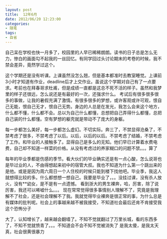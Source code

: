```yaml
---
layout: post
title:  12年6月
date: 2012/06/20 12:23:00
categories:
- 随笔
tags:
- 自省
---
```


自己呆在学校也快一月多了，校园里的人早已稀稀朗朗。读书的日子总是怎么无力，惨白的画面勾不起我的一丝回忆。有同学回过头讨论期末的考卷的时候，我不禁会差异，竟然学过这个。

这个学期还是没有听课。上课虽然没怎么翘，但是基本都准时去教室睡觉。上课前3小时才知道有作业，deadline后才上交作业。虽说这个学期对自己有了一点要求。考前也在拜春哥求杜甫，但是成绩一直都是这总不死不活的样子。虽然和我梦里的样子还很远，怎么说还是有最好的一次，还强求什么。 考试后有很多很多很多的事做，让我的暑假充满了激情。有很多很多的梦想，或许客观或许可观，恨自己无能，恨自己无才，恨自己无势。身边的人总是在发光，我怎么会来这个地方，什么都不懂，什么都不会。总以为自己什么都懂，总想把自己弄得什么都懂，总把自己装的什么都懂。空有梦想的躯壳就是带动不了庞大的身躯。

每一步都怎么美好，每一步都怎么虚幻。不切实际。奔三了，不禁显得沧桑了，不禁考虑了很多，不禁考虑了以后。以后，以后的以后。不禁考虑了结婚，不禁考虑了工作。和毕业的人接触多了。显得自己是多么的无知。他们早已计算着水费电费，自己却不知道一样菜的价格。从没有考虑过的养家糊口的问题不禁。。。算了

每年的毕业季都是伤感的季节。看大伙们的毕业确实还是有一点心酸，怎么说哥也是毕过业的人，不由得想起来初中的宿管大叔。我也不知道为什么第一个跳出来的是他。或是是因为周六周日一个人住校的时候只能到楼下找他吧。毕业季，我这人就想得比较的多。什么都想想一想自己。我要是毕业了，。。没挂过课，没有杀人放火，没有**幼女，是不是有一点遗憾。 看到浙大的男生裸奔，哈，厉害，除了说厉害，我还可以唏嘘什么。。。 现在常常觉得很多事情别人理解不了，究竟是我理解不了社会，还是社会理解不了我。我就觉得毕业裸奔是很正常的事，为什么总是有媒体的批判呢。社会上的事越来越不被我接受，不知道社会最后还肯不肯接受我这个恐怖分子

大了，认知增长了，越来越会翻墙了。不知不觉就翻过了万里长城，看的东西多了，不知不觉就愤青了。。。不知道会不会不知不觉被消失了 是我太傻，是我太天真，社会很黄很暴力

